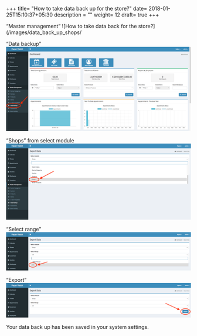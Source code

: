 +++
title= "How to take data back up for the store?"
date= 2018-01-25T15:10:37+05:30
description = ""
weight= 12
draft= true
+++



“Master management”
![How to take data back for the store?](/images/data_back_up_shops/

“Data backup”
![How to take data back for the store?](/images/data_back_up_shops/data_back_up.png)

“Shops” from select module
![How to take data back for the store?](/images/data_back_up_shops/select_module_shop.png)

“Select range”
![How to take data back for the store?](/images/data_back_up_shops/select_range.png)

“Export”
![How to take data back for the store?](/images/data_back_up_shops/click_export.png)


Your data back up has been saved in your system settings.

